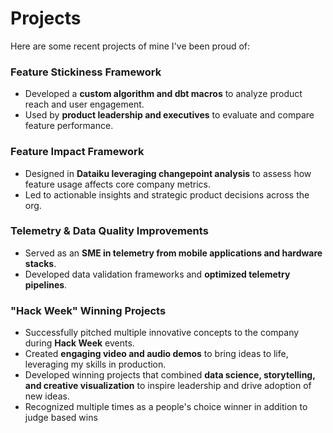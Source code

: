 # Projects

Here are some recent projects of mine I've been proud of:

### Feature Stickiness Framework
- Developed a **custom algorithm and dbt macros** to analyze product reach and user engagement.
- Used by **product leadership and executives** to evaluate and compare feature performance.

### Feature Impact Framework
- Designed in **Dataiku leveraging changepoint analysis** to assess how feature usage affects core company metrics.
- Led to actionable insights and strategic product decisions across the org.

### Telemetry & Data Quality Improvements
- Served as an **SME in telemetry from mobile applications and hardware stacks**.
- Developed data validation frameworks and **optimized telemetry pipelines**.

### "Hack Week" Winning Projects
- Successfully pitched multiple innovative concepts to the company during **Hack Week** events.
- Created **engaging video and audio demos** to bring ideas to life, leveraging my skills in production.
- Developed winning projects that combined **data science, storytelling, and creative visualization** to inspire leadership and drive adoption of new ideas.
- Recognized multiple times as a people's choice winner in addition to judge based wins